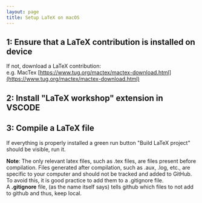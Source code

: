 ```yaml
---
layout: page
title: Setup LaTeX on macOS
---
```


## 1: Ensure that a LaTeX contribution is installed on device
If not, download a LaTeX contribution: <br>
e.g. MacTex [https://www.tug.org/mactex/mactex-download.html](https://www.tug.org/mactex/mactex-download.html)

## 2: Install "LaTeX workshop" extension in VSCODE

## 3: Compile a LaTeX file
If everything is properly installed a green run button "Build LaTeX project" should be visible, run it.

**Note**: 
The only relevant latex files, such as .tex files, are files present before compilation. 
Files generated after compilation, such as .aux, .log, etc., are specific to your computer and should not be tracked and added to GitHub.
To avoid this, it is good practice to add them to a .gitignore file. <br>
A **.gitignore** file, (as the name itself says) tells github which files to not add to github and thus, keep local.


